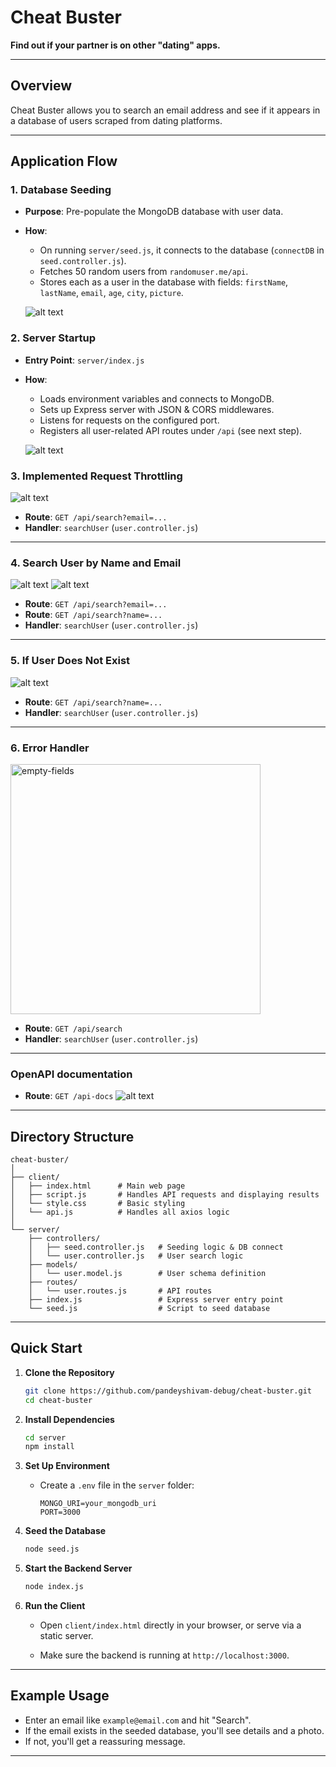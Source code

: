 # Cheat Buster

**Find out if your partner is on other "dating" apps.**

---

## Overview

Cheat Buster allows you to search an email address and see if it appears in a database of users scraped from dating platforms.

---

## Application Flow

### 1. Database Seeding

- **Purpose**: Pre-populate the MongoDB database with user data.
- **How**: 
  - On running `server/seed.js`, it connects to the database (`connectDB` in `seed.controller.js`).
  - Fetches 50 random users from `randomuser.me/api`.
  - Stores each as a user in the database with fields: `firstName`, `lastName`, `email`, `age`, `city`, `picture`.

  ![alt text](./screenshots/start.png)

### 2. Server Startup

- **Entry Point**: `server/index.js`
- **How**:
  - Loads environment variables and connects to MongoDB.
  - Sets up Express server with JSON & CORS middlewares.
  - Listens for requests on the configured port.
  - Registers all user-related API routes under `/api` (see next step).

  ![alt text](./screenshots/data.png)


### 3. Implemented Request Throttling

  ![alt text](./screenshots/searching.png)


- **Route**: `GET /api/search?email=...`
- **Handler**: `searchUser` (`user.controller.js`)

---

### 4. Search User by Name and Email

  ![alt text](./screenshots/busted-name.png)
  ![alt text](./screenshots/busted-email.png)


- **Route**: `GET /api/search?email=...`
- **Route**: `GET /api/search?name=...`
- **Handler**: `searchUser` (`user.controller.js`)

---

### 5. If User Does Not Exist 

  ![alt text](./screenshots/404-not-found.png)

- **Route**: `GET /api/search?name=...`
- **Handler**: `searchUser` (`user.controller.js`)

---

### 6. Error Handler 

  <img src="./screenshots/empty-fields.png" alt="empty-fields" width="400"/>

- **Route**: `GET /api/search`
- **Handler**: `searchUser` (`user.controller.js`)

---

### OpenAPI documentation

- **Route**: `GET /api-docs`
  ![alt text](./screenshots/openAPI.png)
  
---

## Directory Structure

```
cheat-buster/
│
├── client/
│   ├── index.html      # Main web page
│   ├── script.js       # Handles API requests and displaying results
│   └── style.css       # Basic styling
│   └── api.js          # Handles all axios logic
│
└── server/
    ├── controllers/
    │   ├── seed.controller.js   # Seeding logic & DB connect
    │   └── user.controller.js   # User search logic
    ├── models/
    │   └── user.model.js        # User schema definition
    ├── routes/
    │   └── user.routes.js       # API routes
    ├── index.js                 # Express server entry point
    └── seed.js                  # Script to seed database
```

---

## Quick Start

1. **Clone the Repository**

    ```bash
    git clone https://github.com/pandeyshivam-debug/cheat-buster.git
    cd cheat-buster
    ```

2. **Install Dependencies**

    ```bash
    cd server
    npm install
    ```

3. **Set Up Environment**

    - Create a `.env` file in the `server` folder:
        ```
        MONGO_URI=your_mongodb_uri
        PORT=3000
        ```

4. **Seed the Database**

    ```bash
    node seed.js
    ```

5. **Start the Backend Server**

    ```bash
    node index.js
    ```

6. **Run the Client**

    - Open `client/index.html` directly in your browser, or serve via a static server.

    - Make sure the backend is running at `http://localhost:3000`.

---

## Example Usage

- Enter an email like `example@email.com` and hit "Search".
- If the email exists in the seeded database, you'll see details and a photo.
- If not, you'll get a reassuring message.

---